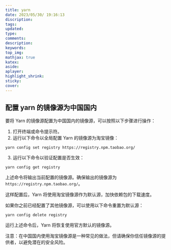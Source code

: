 ```yaml
---
title: yarn
date: 2023/05/30/ 19:16:13
discription:
tags:
updated:
type:
comments:
description:
keywords:
top_img:
mathjax: true
katex:
aside:
aplayer:
highlight_shrink:
sticky:
cover:
---
```


## 配置 yarn 的镜像源为中国国内

要将 Yarn 的镜像源配置为中国国内的镜像源，可以按照以下步骤进行操作：

1. 打开终端或命令提示符。
2. 运行以下命令以全局配置 Yarn 的镜像源为淘宝镜像：

```shell
yarn config set registry https://registry.npm.taobao.org/
```

3. 运行以下命令以验证配置是否生效：

```shell
yarn config get registry
```

上述命令将输出当前配置的镜像源。确保输出的镜像源为 `https://registry.npm.taobao.org/`。

这样配置后，Yarn 将使用淘宝镜像源作为默认源，加快依赖包的下载速度。

如果你之前已经配置了其他镜像源，可以使用以下命令重置为默认源：

```shell
yarn config delete registry
```

运行上述命令后，Yarn 将恢复使用官方默认的镜像源。

注意：在中国国内使用淘宝镜像源是一种常见的做法，但请确保你信任镜像源的提供者，以避免潜在的安全风险。

